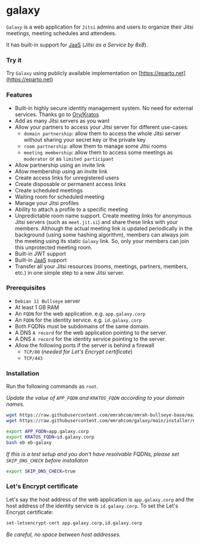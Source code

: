 # galaxy

`Galaxy` is a web application for `Jitsi` admins and users to organize their
Jitsi meetings, meeting schedules and attendees.

It has built-in support for [JaaS](https://jaas.8x8.vc) (_Jitsi as a Service by
8x8_).

### Try it

Try `Galaxy` using publicly available implementation on
[https://eparto.net](https://eparto.net)

### Features

- Built-in highly secure identity management system. No need for external
  services. Thanks go to [Ory/Kratos](https://github.com/ory/kratos)
- Add as many Jitsi servers as you want
- Allow your partners to access your Jitsi server for different use-cases:
  - `domain partnership`: allow them to access the whole Jitsi server without
    sharing your secret key or the private key
  - `room partnership`: allow them to manage some Jitsi rooms
  - `meeting membership`: allow them to access some meetings as `moderator` or
    as `limited participant`
- Allow partnership using an invite link
- Allow membership using an invite link
- Create access links for unregistered users
- Create disposable or permanent access links
- Create scheduled meetings
- Waiting room for scheduled meeting
- Manage your Jitsi profiles
- Ability to attach a profile to a specific meeting
- Unpredictable room name support. Create meeting links for anonymous Jitsi
  servers (such as `meet.jit.si`) and share these links with your members.
  Although the actual meeting link is updated periodically in the background
  (using some hashing algorithm), members can always join the meeting using its
  static `Galaxy` link. So, only your members can join this unprotected meeting
  room.
- Built-in JWT support
- Built-in [JaaS](https://jaas.8x8.vc) support
- Transfer all your Jitsi resources (rooms, meetings, partners, members, etc.)
  in one simple step to a new Jitsi server.

### Prerequisites

- `Debian 11 Bullseye` server
- At least 1 GB RAM
- An `FQDN` for the web application. e.g. `app.galaxy.corp`
- An `FQDN` for the identity service. e.g. `id.galaxy.corp`
- Both FQDNs must be subdomains of the same domain.
- A DNS `A record` for the web application pointing to the server.
- A DNS `A record` for the identity service pointing to the server.
- Allow the following ports if the server is behind a firewall
  - `TCP/80` (_needed for Let's Encrypt certificate_)
  - `TCP/443`

### Installation

Run the following commands as `root`.

_Update the value of `APP_FQDN` and `KRATOS_FQDN` according to your domain
names._

```bash
wget https://raw.githubusercontent.com/emrahcom/emrah-bullseye-base/main/installer/eb
wget https://raw.githubusercontent.com/emrahcom/galaxy/main/installer/eb-galaxy.conf

export APP_FQDN=app.galaxy.corp
export KRATOS_FQDN=id.galaxy.corp
bash eb eb-galaxy
```

_If this is a test setup and you don't have resolvable FQDNs, please set
`SKIP_DNS_CHECK` before installaton_

```bash
export SKIP_DNS_CHECK=true
```

### Let's Encrypt certificate

Let's say the host address of the web application is `app.galaxy.corp` and the
host address of the identity service is `id.galaxy.corp`. To set the Let's
Encrypt certificate:

```bash
set-letsencrypt-cert app.galaxy.corp,id.galaxy.corp
```

_Be careful, no space between host addresses._
